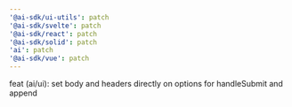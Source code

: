 ```yaml
---
'@ai-sdk/ui-utils': patch
'@ai-sdk/svelte': patch
'@ai-sdk/react': patch
'@ai-sdk/solid': patch
'ai': patch
'@ai-sdk/vue': patch
---
```


feat (ai/ui): set body and headers directly on options for handleSubmit and append
